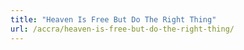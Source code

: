 ```yaml
---
title: "Heaven Is Free But Do The Right Thing"
url: /accra/heaven-is-free-but-do-the-right-thing/
---
```

